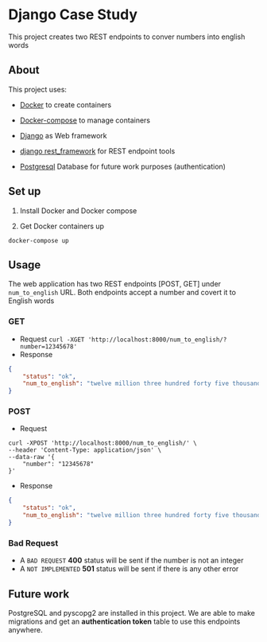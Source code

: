 # Django Case Study

This project creates two REST endpoints to conver numbers into english words

## About

This project uses:

-  [Docker](https://www.docker.com/) to create containers

-  [Docker-compose](https://docs.docker.com/compose/) to manage containers

-  [Django](https://www.djangoproject.com/) as Web framework

-  [django rest_framework](https://www.django-rest-framework.org/) for REST endpoint tools

-  [Postgresql](https://www.postgresql.org/) Database for future work purposes (authentication)

  
  

## Set up

  

1. Install Docker and Docker compose

2. Get Docker containers up

`docker-compose up`

  

## Usage

  

The web application has two REST endpoints [POST, GET] under `num_to_english` URL. Both endpoints accept a number and covert it to English words

  

###  GET 
- Request
`curl -XGET 'http://localhost:8000/num_to_english/?number=12345678'`
- Response
```json
{
	"status": "ok",
	"num_to_english": "twelve million three hundred forty five thousand six hundred seventy eight"
}
```
 ### POST
 - Request
```
curl -XPOST 'http://localhost:8000/num_to_english/' \
--header 'Content-Type: application/json' \
--data-raw '{
	"number": "12345678"
}'
```
- Response
```json
{
	"status": "ok",
	"num_to_english": "twelve million three hundred forty five thousand six hundred seventy eight"
}
```

### Bad Request 
- A `BAD REQUEST` **400** status will be sent if the number is not an integer
- A `NOT IMPLEMENTED` **501** status will be sent if there is any other error 

## Future work

PostgreSQL and pyscopg2 are installed in this project. We are able to make migrations and get an **authentication token** table to use this endpoints anywhere. 


